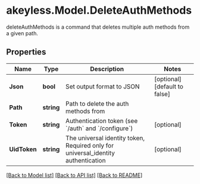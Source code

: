 # akeyless.Model.DeleteAuthMethods
deleteAuthMethods is a command that deletes multiple auth methods from a given path.

## Properties

Name | Type | Description | Notes
------------ | ------------- | ------------- | -------------
**Json** | **bool** | Set output format to JSON | [optional] [default to false]
**Path** | **string** | Path to delete the auth methods from | 
**Token** | **string** | Authentication token (see &#x60;/auth&#x60; and &#x60;/configure&#x60;) | [optional] 
**UidToken** | **string** | The universal identity token, Required only for universal_identity authentication | [optional] 

[[Back to Model list]](../README.md#documentation-for-models) [[Back to API list]](../README.md#documentation-for-api-endpoints) [[Back to README]](../README.md)

